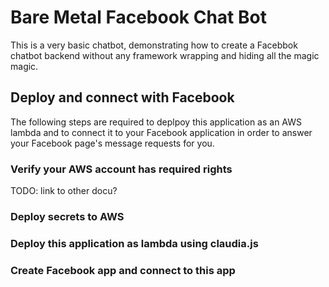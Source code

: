 # Bare Metal Facebook Chat Bot

This is a very basic chatbot, demonstrating how to create a Facebbok chatbot backend without any framework wrapping and hiding all the magic magic.

## Deploy and connect with Facebook

The following steps are required to deplpoy this application as an AWS lambda and to connect it to your Facebook application in order to answer your Facebook page's message requests for you.

### Verify your AWS account has required rights

TODO: link to other docu?

### Deploy secrets to AWS

### Deploy this application as lambda using claudia.js

### Create Facebook app and connect to this app